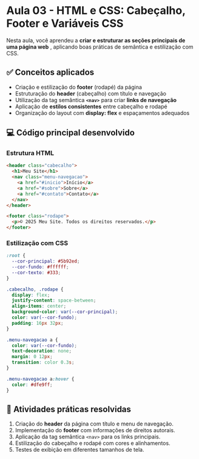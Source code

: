 # Aula 03 - HTML e CSS: Cabeçalho, Footer e Variáveis CSS

Nesta aula, você aprendeu a  **criar e estruturar as seções principais de uma página web** , aplicando boas práticas de semântica e estilização com CSS.

## ✅ Conceitos aplicados

* Criação e estilização do **footer** (rodapé) da página
* Estruturação do **header** (cabeçalho) com título e navegação
* Utilização da tag semântica **`<nav>`** para criar **links de navegação**
* Aplicação de **estilos consistentes** entre cabeçalho e rodapé
* Organização do layout com **display: flex** e espaçamentos adequados

## 💻 Código principal desenvolvido

### Estrutura HTML

```html
<header class="cabecalho">
  <h1>Meu Site</h1>
  <nav class="menu-navegacao">
    <a href="#inicio">Início</a>
    <a href="#sobre">Sobre</a>
    <a href="#contato">Contato</a>
  </nav>
</header>

<footer class="rodape">
  <p>© 2025 Meu Site. Todos os direitos reservados.</p>
</footer>
```

### Estilização com CSS

```css
:root {
  --cor-principal: #5b92ed;
  --cor-fundo: #ffffff;
  --cor-texto: #333;
}

.cabecalho, .rodape {
  display: flex;
  justify-content: space-between;
  align-items: center;
  background-color: var(--cor-principal);
  color: var(--cor-fundo);
  padding: 16px 32px;
}

.menu-navegacao a {
  color: var(--cor-fundo);
  text-decoration: none;
  margin: 0 12px;
  transition: color 0.3s;
}

.menu-navegacao a:hover {
  color: #dfe9ff;
}
```

## 🧠 Atividades práticas resolvidas

1. Criação do **header** da página com título e menu de navegação.
2. Implementação do **footer** com informações de direitos autorais.
3. Aplicação da tag semântica `<nav>` para os links principais.
4. Estilização do cabeçalho e rodapé com cores e alinhamentos.
5. Testes de exibição em diferentes tamanhos de tela.
